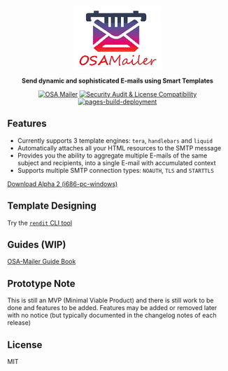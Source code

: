<div align="center">

![osa-mailer](assets/logo.gif)

**Send dynamic and sophisticated E-mails using Smart Templates**

[![OSA Mailer](https://github.com/DK26/osa-mailer/actions/workflows/general.yml/badge.svg?branch=main)](https://github.com/DK26/osa-mailer/actions/workflows/general.yml)
[![Security Audit & License Compatibility](https://github.com/DK26/osa-mailer/actions/workflows/security-audit.yml/badge.svg?branch=main)](https://github.com/DK26/osa-mailer/actions/workflows/security-audit.yml)
[![pages-build-deployment](https://github.com/DK26/osa-mailer/actions/workflows/pages/pages-build-deployment/badge.svg?branch=main)](https://github.com/DK26/osa-mailer/actions/workflows/pages/pages-build-deployment)  

</div>

## Features

- Currently supports 3 template engines: `tera`, `handlebars` and `liquid`
- Automatically attaches all your HTML resources to the SMTP message
- Provides you the ability to aggregate multiple E-mails of the same subject and recipients, into a single E-mail with accumulated context
- Supports multiple SMTP connection types: `NOAUTH`, `TLS` and `STARTTLS`

[Download Alpha 2 (i686-pc-windows)](https://github.com/DK26/osa-mailer/releases/tag/alpha-2)

## Template Designing

Try the [`rendit` CLI tool](https://github.com/DK26/rendit)


## Guides (WIP)

[OSA-Mailer Guide Book](https://dk26.github.io/osa-mailer/) 

## Prototype Note

This is still an MVP (Minimal Viable Product) and there is still work to be done and features to be added. Features may be added or removed later with no notice (but typically documented in the changelog notes of each release)

## License
MIT